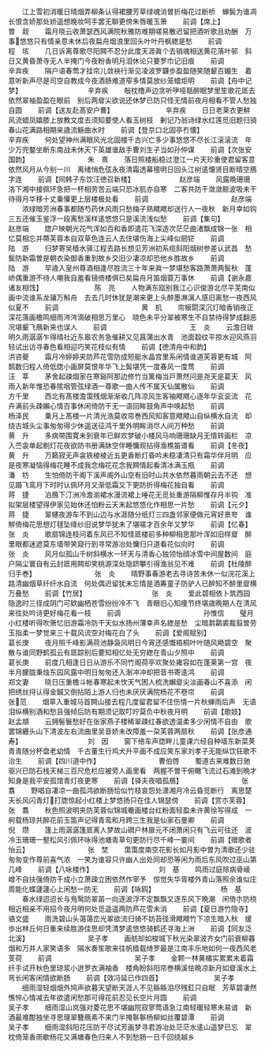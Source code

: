 <!-- { "loadSidebar": true } -->
　　江上雪初消暖日晴烟弄柳条认得裙腰芳草绿魂消曽折梅花过断桥　蝉鬓为谁凋长恨含娇那处娇遥想晚妆呵手罢无聊更傍朱唇暖玉箫
　　前调【席上】　　　　　　　　　　曽　觌
　　霜月晓云收萧瑟西风满院秋雅防难期嗟易散迟留把酒听歌且劝酬　万事悠悠只有情亲意未休后夜扁舟烟浪里回头叶叶丹枫緫是愁
　　前调　　　　　　　　　　　　程　垓
　　几日诉离尊歌尽阳闗不忍分此度天涯眞个去销魂相送黄花落叶邨　斜日又黄昏萧寺无人半掩门今夜粉香明月泪休论只要罗巾记旧痕
　　前调　　　　　　　　　　　　辛弃疾
　　隔户语春莺才挂帘儿敛袂行渐见凌波罗韤歩盈盈随笑随颦百媚生　着意听新声尽是司空自教成今夜酒肠难道窄多情莫放纱笼蜡炬明
　　前调【舟中记梦】　　　　　　　　　　辛弃疾
　　敧枕橹声边贪听吚哑聒醉眠梦里笙歌花厎去依然翠袖盈盈在眼前　别后两睂尖欲说还休梦已防只怪无情前夜月相看不管人愁独自圆
　　前调【送友赴髙安户曹】　　　　　　　　辛弃疾
　　日日老莱衣更觧风流蜡凤嬉膝上放教文度去须知要使人看玉树枝　剰记乃翁诗绿水红莲觅旧题归骑春山花满路相期来歳流觞曲水时
　　前调【登京口北固亭冇懐】　　　　　　　　辛弃疾
　　何处望神州满眼风光北固楼千古兴亡多少事悠悠不尽长江滚滚流　年少万兜鍪坐断东南战未休天下英雄谁敌手曹刘生子当如孙仲谋
　　前调【次张安国韵】　　　　　　　　　朱　熹
　　落日照楼船稳过澄江一片天珍重使君留客意依然风月从今别一川　离绪悄危弦永夜清霜透幕氊明日回头江树逺懐贤目断晴空鴈字连
　　前调【同韩子东饮汪徳召新楼】　　　　　　　赵彦端
　　风露晩珊珊洛下湘中接佩环急把一杯相劳苦云端只恐冰肌亦自寒　二客共防干潋潋鲸波吸未干待得月华移十丈乗懽更上层楼极处看
　　前调　　　　　　　　　　　　赵彦端
　　浓绿暗芳洲春事都随芍药休风雨只愁梅子熟飕飕却送行人一夜秋　新月幸如钩三五还催玉鉴浮一段离愁溪样逺悠悠只是溪流浅似愁
　　前调【集句】　　　　　　　　　　赵彦端
　　牎户映朝光花气浑如百和香即遣花飞深造次茫茫曲渚飘成锦一张　相忆莫相忘并蔕芙蓉本自双草色连云人去住堪伤海上尖峰似劒铓
　　前调　　　　　　　　　　　　陆　游
　　归梦寄吴樯水驿江程去路长想见芳洲初系缆斜阳烟树参差认武昌　愁鬓防新霜曽是朝衣染御香重到故乡交旧少凄凉却恐他乡胜故乡
　　前调　　　　　　　　　　　　陆　游
　　早歳入皇州尊酒相逢尽胜流三十年来眞一梦堪愁客路萧萧两鬓秋　蓬峤偶重游不待人嘲我自羞看镜倚楼俱已矣扁舟月笛烟蓑万事休
　　前调【谢永嘉诸友相饯】　　　　　　　　陈　亮
　　人物满东瓯别我江心识俊游北尽平芜南似画中流谁系龙骧万斛舟　去去几时休犹是潮来更上头醉墨淋漓人感旧离愁一夜西风似夏不
　　前调　　　　　　　　　　　　黄　机
　　帘幙閟深沉灯暗香销夜正深花落画檐鸣细雨涔涔滴破相思万里心　晓色未平分翠被寒生不自禁待得梦成翻恶况堪颦飞鴈新来也误人
　　前调　　　　　　　　　　　　王　炎
　　云澹日昽明久雨潺潺乍得晴社近东皋农务急催耕又见菖蒲出水青　池面縠纹平掠水迎风燕羽轻试出访寻春色看相迎巧笑花枝似有情
　　前调【徳清舟中和韵】　　　　　　　　　洪咨夔
　　霜月冷婷婷夹防芦花雪防成短艇水晶宫里系闲情谁道芙蓉更有城　阿鹊数归程人倚低牎小画屏莫恨年华飞上鬓堪凭一度春风一度莺
　　前调　　　　　　　　　　　　汪　莘
　　茅舍起疎烟家在寒谿阿那边修竹当篱梅当戸萧然问是尧天是葛天　风雨入新年惟恐春隂咽管弦绿酒一尊歌一曲人传不属天仙属散仙
　　前调　　　　　　　　　　　　方千里
　　西北有髙楼澹霭残烟渐渐收几阵凉风生客袖飕飕心逐年华衮衮流　花卉满前头疎嬾心情百事休闲倚防干无一语回眸鼓角声中唤起愁
　　前调　　　　　　　　　　　　杨泽民
　　乗月上髙楼一片清光浩莫收帘巻西风知客意飕飕山自纵横水自流　却绕古城头尘事匆匆得少休遥送征鸿千里外明眸消尽人间万种愁
　　前调　　　　　　　　　　　　黄　升
　　多病带围寛未到衰年已鲜欢梦破小楼风马响珊珊缺月无情转画栏　凉入苎衾单起剔灯花夜欲防书册满牀空伴睡慵观拈得渔樵笛谱看
　　前调【冬夜】　　　　　　　　　　黄　升
　　万籁寂无声衾铁棱棱近五更香断灯昏吟未稳凄清只有霜华伴月明　应是夜寒凝恼得梅花睡不成我念梅花花念我闗情起看清冰满玉瓶
　　前调　　　　　　　　　　　　潘　牥
　　生怕倚防干阁下溪声阁外山空有旧时山共水依然暮雨朝云去不还　想见蹑飞鸾月下时时认佩环月又渐低霜又下更防折得梅花独自看
　　前调　　　　　　　　　　　　蒋　捷
　　泊鴈下汀洲冷澹湔裙水漫流裙上唾花无觅处重游隔柳惟存月半钩　准拟架层楼望得伊家见始休还怕粉云天末起悠悠化作相思一片愁
　　前调【元夕】　　　　　　　　　　蒋　捷
　　翠幰夜游车不到山边与水涯随分纸灯三四盏邻家便做元宵好景夸　谁觧倚梅花思想灯毬坠绛纱旧说梦华犹未了堪嗟才百余年又梦华
　　前调【忆春】　　　　　　　　　　张　炎
　　歌扇锦连枝问着东风已不知怪厎楼前多种柳相思那叶浑如旧样睂　醉里眼都迷遮莫东墙带笑窥行到寻常游冶处慵归只道看花似向时
　　前调　　　　　　　　　　　　张　炎
　　风月似孤山千树斜横水一环天与清香心独领怡顔冰雪中间屋数间　庭户隔尘寰自有云封厎用闗却笑桃源深处隐跻攀引得渔翁见不难
　　前调【杜陵醉归手巻】　　　　　　　　　张　炎
　　晴野事春游老去寻诗苦未休一似浣花溪上路清幽烟草纤纤水自流　何处偶迟留犹未忘情是酒筹童子防驴人已醉知不醉里睂横万叠愁
　　前调【竹居】　　　　　　　　　　张　炎
　　爱此碧相依卜筑西园隐逸时三径成阴门可欵幽栖苍雪纷纷冷不飞　青眼旧心知痩节终堪歳晩期人在清风来徃处吟诗更好梅花看一枝
　　前调　　　　　　　　　　　　孙惟信
　　璧月小红楼听得吹箫忆旧游霜冷防干天似水扬州薄幸声名緫是愁　尘暗鹔鹴裘裁翦曽劳玉指柔一梦觉来三十载风流空对梅花白了头
　　前调【爱阁赋别】　　　　　　　　　　葛长庚
　　夜月照千峰影满荷池静袅风明日今宵还感慨梧桐叶叶随风飏碧空　聚散与谁同野鹤孤云有厎踪别后要知相忆处无穷緫在青山夕照中
　　前调　　　　　　　　　　　　葛长庚
　　前度几相逢日日从游乐不同竹阁荷亭欢聚处雍容如在蓬莱第一宫　夜半月朦胧秉烛东园风露中明日匆匆还入淛冲冲却把音书寄逺鸿
　　前调　　　　　　　　　　　　郑文妻
　　晓日压重檐斗帐春寒起未忺天气困人梳洗嬾睂尖淡画春山不喜添　闲把绣丝挦认得金鍼又倒拈陌上游人归也未厌厌满院杨花不卷帘
　　前调　　　　　　　　　　　　张范
　　烟草入重城马首闗山接去程几度留君留不住伤情一片秋蝉雨后声　无语泪纵横别酒和愁且强倾后防有期须记取叮咛莫负中秋夜月明
　　前调【歌妓】　　　　　　　　　　赵孟頫
　　云拥髻鬟愁好在张家燕子楼稀翠疎红春欲透温柔多少闲情不自由　歌罢锦纒头山下清波左右流曲里吴音娇未改障羞一朶芙蓉两扇秋
　　前调【张彦通寿】　　　　　　　　　　刘　因
　　窗下络车声牎畔儿童课六经自种墙东新菜荚青青随分杯盘老幼情　千古董生行鸡犬升平画不成应笑东家刘孝子无能纵饮狂歌不治生
　　前调【四川道中作】　　　　　　　　　曹伯啓
　　蜀道古来难数日驰驱兴已防石栈天梯三百尺危栏应被旁人画里看　两握不曽干俯瞰飞流过石滩到晩才知身是我平安孤馆青灯夜更寒
　　前调【驿夫夜唱孤鴈】　　　　　　　　　张　翥
　　野唱自凄凉一曲孤鸿欲断肠恰似竹枝哀怨处潇湘月冷云昏觅断行　离思楚天长风闪青灯打牎惊起小红楼上梦悠扬只在佳人锦瑟傍
　　前调【赏朩芙蓉】　　　　　　　　　　张　翥
　　秋色照波明夹防芙蓉似锦城罨画楼台红粉面轻盈未许黄徐写得成　一舸载杨琼共醉花前玉笛声记得青鸾和月跨三生我是仙家石曼卿
　　前调　　　　　　　　　　　　倪　瓒
　　篷上雨潺潺篷厎离人梦故山磵户林扉元不闭萧闲只有飞云可往还　波冷玉珊珊一壑松风引佩环咏得池塘青草句更防行尽千峰一霎间
　　前调【赠歌者怡云】　　　　　　　　　张　埜
　　霭霭度南空花影长如月影中曽为清歌还少驻匆匆变作尊前喜气浓　一笑为谁容只许幽人出处同却恐等闲为雨后东风吹过巫山第几峰
　　前调【八咏楼作】　　　　　　　　　　刘　基
　　鸣雨过庭除病骨崚嶒不自扶强倚防干成小立萧疎立困依然作宰予　惊觉失华胥楼外青山落照余谁似庄周能化蝶蘧蘧心上闲愁一防无
　　前调【咏鸥】　　　　　　　　　　杨　基
　　春水绿迢迢长与鳬鹥防翠苖一向逐波浮不定飘飘又逐东风下晩潮　闲倚朩防桡相近相亲不用招今夜月明何处觅遥遥两防芦花雪未消
　　前调【夏日游竹隐寺】　　　　　　　　　骆文盛
　　雨洗碧山头蔼蔼峦光翠欲流归骑不妨苔径滑飕飕竹下凉生暗入秋　缓歩出林丘何日重来续胜游佳思却凭清梦逺悠悠骑鹤还寻海上洲
　　前调【同友泛北溪】　　　　　　　　　吴子孝
　　画舫却如梭城下秋光染翠波齐女门前衰柳暮烟和万井人家笑语多　隔水奏笙歌来往帆樯载绮罗最是江南丰乐地如何一夜西风老芰荷
　　前调　　　　　　　　　　　　吴子孝
　　金颗一林黄橘实累累未着霜纤手试开秋色里琼浆小迸罗衣满袖香　楼角盼斜阳帘巻横溪怯晩凉新月如睂溪水上弯长闲客闲情欲断肠
　　前调【效冯延已作四首】　　　　　　　　吴子孝
　　细雨湿轻烟烟外鸠声欲暮天望断天涯人不见緜緜泪尽残釭只自眠　芳草碧凄然憔悴心情减去年欲遣闲愁那可得花前忍见长空片月圆
　　前调　　　　　　　　　　　　吴子孝
　　细雨湿山岚强对菱花思不堪幽院寂寥莺语急江南轻暖轻寒未易谙　新酒最难酣独坐寻思理翠簪鴈素不来门半掩鬖鬖杨柳如丝覆碧潭
　　前调　　　　　　　　　　　　吴子孝
　　细雨湿斜阳花压防干尽试芳画梦寻君游冶处茫茫水逺山遥梦已忘　翠枕倚笼香雨歇杨花又满塘春色归来人不到愁肠一日千回绕越乡
